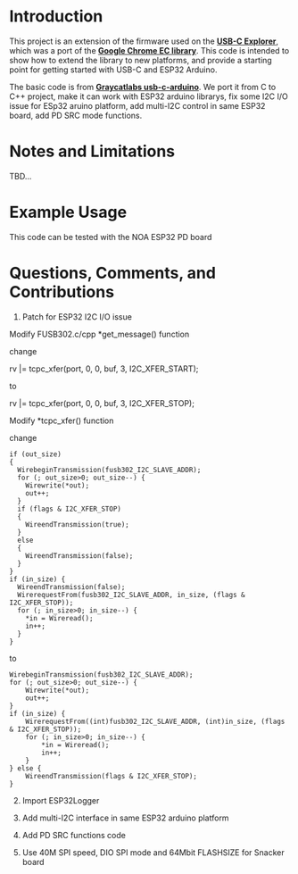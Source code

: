 # Introduction

This project is an extension of the firmware used on the [**USB-C Explorer**](https://github.com/ReclaimerLabs/USB-C-Explorer), which was a port of the [**Google Chrome EC library**](https://www.chromium.org/chromium-os/ec-development). This code is intended to show how to extend the library to new platforms, and provide a starting point for getting started with USB-C and ESP32 Arduino. 

The basic code is from [**Graycatlabs usb-c-arduino**](https://github.com/graycatlabs/usb-c-arduino). We port it from C to C++ project, make it can work with ESP32 arduino librarys, fix some I2C I/O issue for ESp32 aruino platform, add multi-I2C control in same ESP32 board, add PD SRC mode functions.

# Notes and Limitations
TBD...
# Example Usage

This code can be tested with the NOA ESP32 PD board

# Questions, Comments, and Contributions
1. Patch for ESP32 I2C I/O issue

  Modify FUSB302.c/cpp *get_message() function
  
  change 
  
  rv |= tcpc_xfer(port, 0, 0, buf, 3, I2C_XFER_START);
  
  to
  
  rv |= tcpc_xfer(port, 0, 0, buf, 3, I2C_XFER_STOP);
  
  Modify  *tcpc_xfer() function
  
  change
  
    if (out_size)
    {
      WirebeginTransmission(fusb302_I2C_SLAVE_ADDR);
      for (; out_size>0; out_size--) {
        Wirewrite(*out);
        out++;
      }
      if (flags & I2C_XFER_STOP)
      {
        WireendTransmission(true);
      }
      else
      {
        WireendTransmission(false);
      }
    }
    if (in_size) {
      WireendTransmission(false);
      WirerequestFrom(fusb302_I2C_SLAVE_ADDR, in_size, (flags & I2C_XFER_STOP));
      for (; in_size>0; in_size--) {
        *in = Wireread();
        in++;
      }
    }
    
  to
  
    WirebeginTransmission(fusb302_I2C_SLAVE_ADDR);
    for (; out_size>0; out_size--) {
        Wirewrite(*out);
        out++;
    }
    if (in_size) {
        WirerequestFrom((int)fusb302_I2C_SLAVE_ADDR, (int)in_size, (flags & I2C_XFER_STOP));
        for (; in_size>0; in_size--) {
            *in = Wireread();
            in++;
        }
    } else {
        WireendTransmission(flags & I2C_XFER_STOP);
    }
    
2. Import ESP32Logger

3. Add multi-I2C interface in same ESP32 arduino platform

4. Add PD SRC functions code

5. Use 40M SPI speed, DIO SPI mode and 64Mbit FLASHSIZE for Snacker board

 
